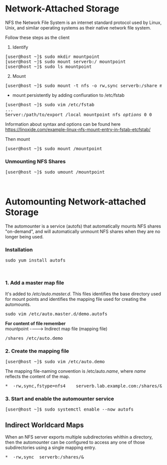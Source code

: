<h1>Network-Attached Storage</h1>

NFS the Network File System is an internet standard protocol used by Linux, Unix, and similar operating systems as their native network file system.

Follow these steps as the client

1. Identify 
<pre>
[user@host ~]$ sudo mkdir mountpoint
[user@host ~]$ sudo mount serverb:/ mountpoint
[user@host ~]$ sudo ls mountpoint</pre>

2. Mount
<pre>[user@host ~]$ sudo mount -t nfs -o rw,sync serverb:/share mountpoint</pre>

- mount persistently by adding confiuration to /etc/fstab
<pre>
[user@host ~]$ sudo vim /etc/fstab
...
Server:/path/to/export /local_mountpoint nfs <i>options</i> 0 0</pre>

Information about syntax and options can be found here 
https://linoxide.com/example-linux-nfs-mount-entry-in-fstab-etcfstab/ 

Then mount
<pre>[user@host ~]$ sudo mount /mountpoint</pre>

<h3>Unmounting NFS Shares</h3>
<pre>[user@host ~]$ sudo umount /mountpoint</pre>

<br>
<h1>Automounting Network-attached Storage</h1>
The automounter is a service (autofs) that automatically mounts NFS shares "on-demand", and will automatically unmount NFS shares when they are no longer being used.

<h3>Installation</h3>
<pre>sudo yum install autofs</pre>

<br>
<h3>1. Add a master map file</h3>
It's added to <i>/etc/auto.master.d</i>. This files identifies the base directory used for mount points and identifies the mapping file used for creating the automounts.
<pre>sudo vim /etc/auto.master.d/demo.autofs</pre>
<b>For content of file remember</b><br>
mountpoint ----> Indirect map file (mapping file)
<pre>/shares /etc/auto.demo</pre>

<h3>2. Create the mapping file</h3>
<pre>[user@host ~]$ sudo vim /etc/auto.demo</pre>

The mapping file-naming convention is /etc/auto.<i>name</i>, where <i>name</i> reflects the content of the map.
<pre>*	-rw,sync,fstype=nfs4	serverb.lab.example.com:/shares/&</pre>

<h3>3. Start and enable the automounter service</h3>
<pre>[user@host ~]$ sudo systemctl enable --now autofs</pre>


<h2>Indirect Worldcard Maps</h2>
When an NFS server exports multiple subdirectories whithin a directory, then the automounter can be configured to access any one of those subdirectories using a single mapping entry.
<br>
<pre>*  -rw,sync  serverb:/shares/&</pre>